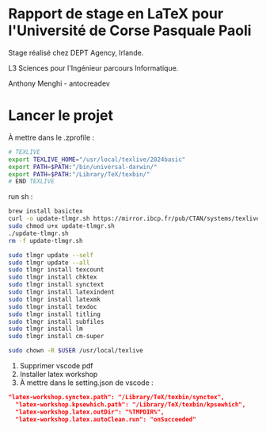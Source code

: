 # Rapport de stage en LaTeX pour l'Université de Corse Pasquale Paoli

Stage réalisé chez DEPT Agency, Irlande.

L3 Sciences pour l'Ingénieur parcours Informatique.

Anthony Menghi - antocreadev

# Lancer le projet 

À mettre dans le .zprofile :
```sh
# TEXLIVE
export TEXLIVE_HOME="/usr/local/texlive/2024basic"
export PATH=$PATH:"/bin/universal-darwin/"
export PATH=$PATH:"/Library/TeX/texbin/"
# END TEXLIVE
```

run sh :
```sh
brew install basictex
curl -o update-tlmgr.sh https://mirror.ibcp.fr/pub/CTAN/systems/texlive/tlnet/update-tlmgr-latest.sh
sudo chmod u+x update-tlmgr.sh
./update-tlmgr.sh
rm -f update-tlmgr.sh

sudo tlmgr update --self
sudo tlmgr update --all
sudo tlmgr install texcount
sudo tlmgr install chktex
sudo tlmgr install synctext
sudo tlmgr install latexindent
sudo tlmgr install latexmk
sudo tlmgr install texdoc
sudo tlmgr install titling
sudo tlmgr install subfiles
sudo tlmgr install lm
sudo tlmgr install cm-super

sudo chown -R $USER /usr/local/texlive
```

1. Supprimer vscode pdf
2. Installer latex workshop
3. À mettre dans le setting.json de vscode :
```json
"latex-workshop.synctex.path": "/Library/TeX/texbin/synctex",
  "latex-workshop.kpsewhich.path": "/Library/TeX/texbin/kpsewhich",
  "latex-workshop.latex.outDir": "%TMPDIR%",
  "latex-workshop.latex.autoClean.run": "onSucceeded"
```
